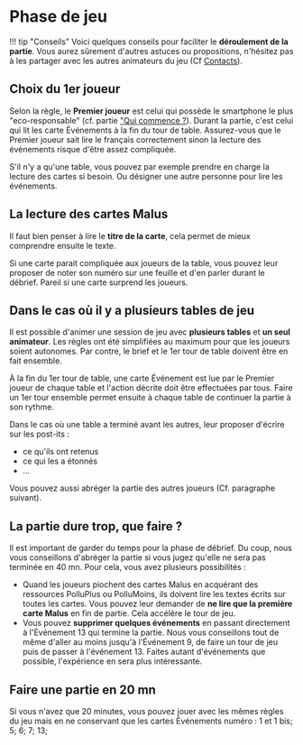 # Phase de jeu
!!! tip "Conseils"
    Voici quelques conseils pour faciliter le **déroulement de la partie**. Vous aurez sûrement d'autres astuces ou propositions, n'hésitez pas à les partager avec les autres animateurs du jeu (Cf [Contacts](../Contacts.md)).

## Choix du 1er joueur
Selon la règle, le **Premier joueur** est celui qui possède le smartphone le plus "eco-responsable" (cf. partie ["Qui commence ?](../Jeu/ReglesDuJeu.html#qui-commence)). Durant la partie, c'est celui qui lit les carte Événements à la fin du tour de table. Assurez-vous que le Premier joueur sait lire le français correctement sinon la lecture des événements risque d'être assez compliquée. 

S'il n'y a qu'une table, vous pouvez par exemple prendre en charge la lecture des cartes si besoin. Ou désigner une autre personne pour lire les événements. 

## La lecture des cartes Malus
Il faut bien penser à lire le **titre de la carte**, cela permet de mieux comprendre ensuite le texte.

Si une carte parait compliquée aux joueurs de la table, vous pouvez leur proposer de noter son numéro sur une feuille et d'en parler durant le débrief. Pareil si une carte surprend les joueurs.

## Dans le cas où il y a plusieurs tables de jeu
Il est possible d'animer une session de jeu avec **plusieurs tables** et **un seul animateur**. Les règles ont été simplifiées au maximum pour que les joueurs soient autonomes. Par contre, le brief et le 1er tour de table doivent être en fait ensemble. 

À la fin du 1er tour de table, une carte Événement est lue par le Premier joueur de chaque table et l'action décrite doit être effectuées par tous. Faire un 1er tour ensemble permet ensuite à chaque table de continuer la partie à son rythme.

Dans le cas où une table a terminé avant les autres, leur proposer d'écrire sur les post-its :

- ce qu'ils ont retenus
- ce qui les a étonnés
- ...

Vous pouvez aussi abréger la partie des autres joueurs (Cf. paragraphe suivant).

## La partie dure trop, que faire ?
Il est important de garder du temps pour la phase de débrief. Du coup, nous vous conseillons d'abréger la partie si vous jugez qu'elle ne sera pas terminée en 40 mn. Pour cela, vous avez plusieurs possibilités :

- Quand les joueurs piochent des cartes Malus en acquérant des ressources PolluPlus ou PolluMoins, ils doivent lire les textes écrits sur toutes les cartes. Vous pouvez leur demander de **ne lire que la première carte Malus** en fin de partie. Cela accélère le tour de jeu.
- Vous pouvez **supprimer quelques événements** en passant directement à l'Événement 13 qui termine la partie. Nous vous conseillons tout de même d'aller au moins jusqu'à l'Événement 9, de faire un tour de jeu puis de passer à l'événement 13. Faites autant d'événements que possible, l'expérience en sera plus intéressante.

## Faire une partie en 20 mn
Si vous n'avez que 20 minutes, vous pouvez jouer avec les mêmes règles du jeu mais en ne conservant que les cartes Événements numéro : 1 et 1 bis; 5; 6; 7; 13;
